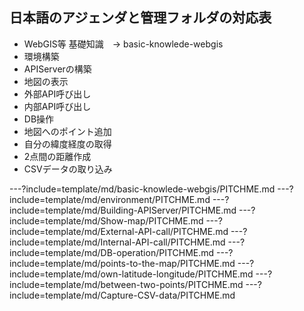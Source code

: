 
## 日本語のアジェンダと管理フォルダの対応表
- WebGIS等 基礎知識　-> basic-knowlede-webgis
- 環境構築
- APIServerの構築
- 地図の表示
- 外部API呼び出し
- 内部API呼び出し
- DB操作
- 地図へのポイント追加
- 自分の緯度経度の取得
- 2点間の距離作成
- CSVデータの取り込み

---?include=template/md/basic-knowlede-webgis/PITCHME.md
---?include=template/md/environment/PITCHME.md
---?include=template/md/Building-APIServer/PITCHME.md
---?include=template/md/Show-map/PITCHME.md
---?include=template/md/External-API-call/PITCHME.md
---?include=template/md/Internal-API-call/PITCHME.md
---?include=template/md/DB-operation/PITCHME.md
---?include=template/md/points-to-the-map/PITCHME.md
---?include=template/md/own-latitude-longitude/PITCHME.md
---?include=template/md/between-two-points/PITCHME.md
---?include=template/md/Capture-CSV-data/PITCHME.md
